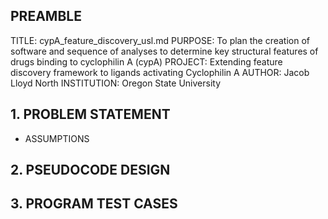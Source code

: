 ## PREAMBLE

TITLE: cypA_feature_discovery_usl.md
PURPOSE: To plan the creation of software and sequence of analyses to determine key structural features of drugs binding to cyclophilin A (cypA)
PROJECT: Extending feature discovery framework to ligands activating Cyclophilin A
AUTHOR: Jacob Lloyd North
INSTITUTION: Oregon State University

## 1. PROBLEM STATEMENT

- ASSUMPTIONS

## 2. PSEUDOCODE DESIGN

## 3. PROGRAM TEST CASES

